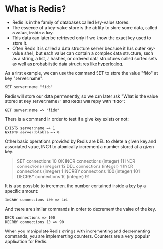 

# What is Redis?

- Redis is in the family of databases called key-value stores.
- The essence of a key-value store is the ability to store some data, called a value, inside a key. 
- This data can later be retrieved only if we know the exact key used to store it.
- Often Redis it is called a data structure server because it has outer key-value shell, but each value can contain a complex data structure, such as a string, a list, a hashes, or ordered data structures called sorted sets as well as probabilistic data structures like hyperloglog.

As a first example, we can use the command SET to store the value "fido" at key "server:name":


    SET server:name "fido"
Redis will store our data permanently, so we can later ask "What is the value stored at key server:name?" and Redis will reply with "fido":


    GET server:name => "fido"

There is a command in order to test if a give key exists or not:


    EXISTS server:name => 1
    EXISTS server:blabla => 0

Other basic operations provided by Redis are DEL to delete a given key and associated value, INCR to atomically increment a number stored at a given key:


   

> SET connections 10
OK
> INCR connections
(integer) 11
> INCR connections
(integer) 12
> DEL connections
(integer) 1
> INCR connections
(integer) 1
> INCRBY connections 100
(integer) 101
> DECRBY connections 10
(integer) 91







It is also possible to increment the number contained inside a key by a specific amount:


    INCRBY connections 100 => 101
And there are similar commands in order to decrement the value of the key.


    DECR connections => 100
    DECRBY connections 10 => 90
When you manipulate Redis strings with incrementing and decrementing commands, you are implementing counters. Counters are a very popular application for Redis.
